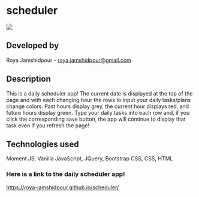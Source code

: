 # scheduler
<img src="https://res.cloudinary.com/dcm18vy74/image/upload/v1651702182/homework5-calendar/Screen_Shot_2022-05-04_at_3.09.04_PM_icxdhk.png">

## Developed by
Roya Jamshidpour - roya.jamshidpour@gmail.com

## Description
This is a daily scheduler app! The current date is displayed at the top of the page and with each changing hour the rows to input your daily tasks/plans change colors. Past hours display grey, the current hour displays red, and future hours display green. Type your daily tasks into each row and, if you click the corresponding save button, the app will continue to display that task even if you refresh the page!

## Technologies used
Moment.JS, Vanilla JavaScript, JQuery, Bootstrap CSS, CSS, HTML 


### Here is a link to the daily scheduler app!
<a href="https://roya-jamshidpour.github.io/scheduler/">https://roya-jamshidpour.github.io/scheduler/
